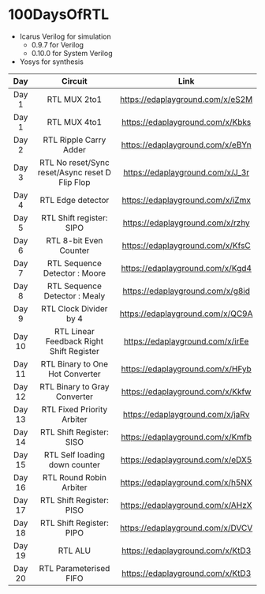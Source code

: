 # 100DaysOfRTL

- Icarus Verilog for simulation
  - 0.9.7 for Verilog
  - 0.10.0 for System Verilog
- Yosys for synthesis

| Day    | Circuit                                                 | Link                             |
|:------:|:-------------------------------------------------------:|:--------------------------------:|
|Day 1   | RTL MUX 2to1                                            |https://edaplayground.com/x/eS2M  |
|Day 1   | RTL MUX 4to1                                            |https://edaplayground.com/x/Kbks  |
|Day 2   | RTL Ripple Carry Adder                                  |https://edaplayground.com/x/eBYn  |
|Day 3   | RTL No reset/Sync reset/Async reset D Flip Flop         |https://edaplayground.com/x/J_3r  |
|Day 4   | RTL Edge detector                                       |https://edaplayground.com/x/iZmx  |
|Day 5   | RTL Shift register: SIPO                                |https://edaplayground.com/x/rzhy  |
|Day 6   | RTL 8-bit Even Counter                                  |https://edaplayground.com/x/KfsC  |
|Day 7   | RTL Sequence Detector : Moore                           |https://edaplayground.com/x/Kgd4  |
|Day 8   | RTL Sequence Detector : Mealy                           |https://edaplayground.com/x/g8id  |
|Day 9   | RTL Clock Divider by 4                                  |https://edaplayground.com/x/QC9A  |
|Day 10  | RTL Linear Feedback Right Shift Register                |https://edaplayground.com/x/irEe  |
|Day 11  | RTL Binary to One Hot Converter                         |https://edaplayground.com/x/HFyb  |
|Day 12  | RTL Binary to Gray Converter                            |https://edaplayground.com/x/Kkfw  |
|Day 13  | RTL Fixed Priority Arbiter                              |https://edaplayground.com/x/jaRv  |
|Day 14  | RTL Shift Register: SISO                                |https://edaplayground.com/x/Kmfb  |
|Day 15  | RTL Self loading down counter                           |https://edaplayground.com/x/eDX5  |
|Day 16  | RTL Round Robin Arbiter                                 |https://edaplayground.com/x/h5NX  |
|Day 17  | RTL Shift Register: PISO                                |https://edaplayground.com/x/AHzX  |
|Day 18  | RTL Shift Register: PIPO                                |https://edaplayground.com/x/DVCV  |
|Day 19  | RTL ALU                                                 |https://edaplayground.com/x/KtD3  |
|Day 20  | RTL Parameterised FIFO                                  |https://edaplayground.com/x/KtD3  |

